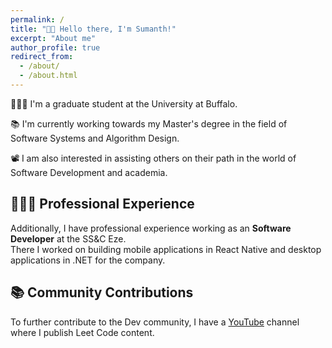 ```yaml
---
permalink: /
title: "👋🏼 Hello there, I'm Sumanth!"
excerpt: "About me"
author_profile: true
redirect_from: 
  - /about/
  - /about.html
---
```



👨🏻‍💻 I'm a graduate student at the University at Buffalo.

📚 I'm currently working towards my Master's degree in the field of Software Systems and Algorithm Design.

📽️ I am also interested in assisting others on their path in the world of Software Development and academia.

## 👨🏻‍🔬 Professional Experience
Additionally, I have professional experience working as an **Software Developer** at the SS&C Eze. \
There I worked on building mobile applications in React Native and desktop applications in .NET for the company.

## 📚 Community Contributions
To further contribute to the Dev community, I have a [YouTube](https://www.youtube.com/@stumbled001/videos) channel where I publish Leet Code content.






